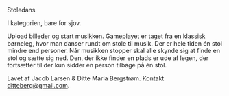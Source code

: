 Stoledans

I kategorien, bare for sjov.

Upload billeder og start musikken. Gameplayet er taget fra en klassisk børneleg, hvor man danser rundt om stole til musik.
Der er hele tiden én stol mindre end personer. Når musikken stopper skal alle skynde sig at finde en stol og sætte sig ned.
Den, der ikke finder en plads er ude af legen, der fortsætter til der kun sidder én person tilbage på én stol.

Lavet af Jacob Larsen & Ditte Maria Bergstrøm. Kontakt ditteberg@gmail.com. 